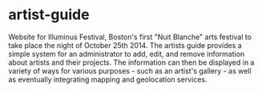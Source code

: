 artist-guide
============

Website for Illuminus Festival, Boston's first "Nuit Blanche" arts festival to take place the night of October 25th 2014. The artists guide provides a simple system for an administrator to add, edit, and remove information about artists and their projects. The information can then be displayed in a variety of ways for various purposes - such as an artist's gallery - as well as eventually integrating mapping and geolocation services.